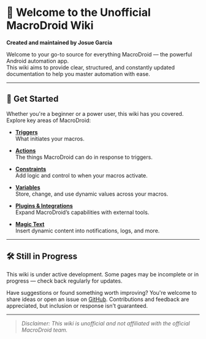 # 📱 Welcome to the Unofficial MacroDroid Wiki

**Created and maintained by Josue Garcia**

Welcome to your go-to source for everything MacroDroid — the powerful Android automation app.  
This wiki aims to provide clear, structured, and constantly updated documentation to help you master automation with ease.

---

## 🚀 Get Started

Whether you're a beginner or a power user, this wiki has you covered. Explore key areas of MacroDroid:

- [**Triggers**](triggers/index.md)  
  What initiates your macros.  

- [**Actions**](actions/index.md)  
  The things MacroDroid can do in response to triggers.  

- [**Constraints**](constraints/index.md)  
  Add logic and control to when your macros activate.

- [**Variables**](variables/index.md)  
  Store, change, and use dynamic values across your macros.

- [**Plugins & Integrations**](plugins.md)  
  Expand MacroDroid’s capabilities with external tools.

- [**Magic Text**](magic_text/index.md)  
  Insert dynamic content into notifications, logs, and more.

---

## 🛠️ Still in Progress

This wiki is under active development. Some pages may be incomplete or in progress — check back regularly for updates.

Have suggestions or found something worth improving? You're welcome to share ideas or open an issue on [GitHub](https://github.com/JosueG28/macrodroid-wiki). Contributions and feedback are appreciated, but inclusion or response isn't guaranteed.

---

> *Disclaimer: This wiki is unofficial and not affiliated with the official MacroDroid team.*